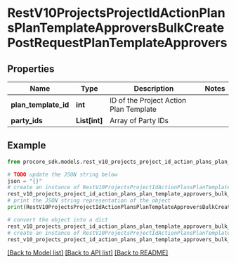 # RestV10ProjectsProjectIdActionPlansPlanTemplateApproversBulkCreatePostRequestPlanTemplateApprovers


## Properties

Name | Type | Description | Notes
------------ | ------------- | ------------- | -------------
**plan_template_id** | **int** | ID of the Project Action Plan Template | 
**party_ids** | **List[int]** | Array of Party IDs | 

## Example

```python
from procore_sdk.models.rest_v10_projects_project_id_action_plans_plan_template_approvers_bulk_create_post_request_plan_template_approvers import RestV10ProjectsProjectIdActionPlansPlanTemplateApproversBulkCreatePostRequestPlanTemplateApprovers

# TODO update the JSON string below
json = "{}"
# create an instance of RestV10ProjectsProjectIdActionPlansPlanTemplateApproversBulkCreatePostRequestPlanTemplateApprovers from a JSON string
rest_v10_projects_project_id_action_plans_plan_template_approvers_bulk_create_post_request_plan_template_approvers_instance = RestV10ProjectsProjectIdActionPlansPlanTemplateApproversBulkCreatePostRequestPlanTemplateApprovers.from_json(json)
# print the JSON string representation of the object
print(RestV10ProjectsProjectIdActionPlansPlanTemplateApproversBulkCreatePostRequestPlanTemplateApprovers.to_json())

# convert the object into a dict
rest_v10_projects_project_id_action_plans_plan_template_approvers_bulk_create_post_request_plan_template_approvers_dict = rest_v10_projects_project_id_action_plans_plan_template_approvers_bulk_create_post_request_plan_template_approvers_instance.to_dict()
# create an instance of RestV10ProjectsProjectIdActionPlansPlanTemplateApproversBulkCreatePostRequestPlanTemplateApprovers from a dict
rest_v10_projects_project_id_action_plans_plan_template_approvers_bulk_create_post_request_plan_template_approvers_from_dict = RestV10ProjectsProjectIdActionPlansPlanTemplateApproversBulkCreatePostRequestPlanTemplateApprovers.from_dict(rest_v10_projects_project_id_action_plans_plan_template_approvers_bulk_create_post_request_plan_template_approvers_dict)
```
[[Back to Model list]](../README.md#documentation-for-models) [[Back to API list]](../README.md#documentation-for-api-endpoints) [[Back to README]](../README.md)



